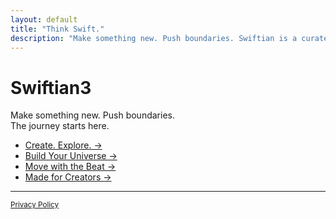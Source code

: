 ```yaml
---
layout: default
title: "Think Swift."
description: "Make something new. Push boundaries. Swiftian is a curated, interactive platform for learning Swift creatively."
---
```


# Swiftian3

Make something new. Push boundaries.  
The journey starts here.

- [Create. Explore. →](/coding/)
- [Build Your Universe →](/universe/)
- [Move with the Beat →](/groove/)
- [Made for Creators →](/creators/)

---

<footer>
  <div style="display: flex; justify-content: space-between; align-items: center; flex-wrap: wrap;">
    <small><a href="/privacy/">Privacy Policy</a></small>
  </div>
</footer>
